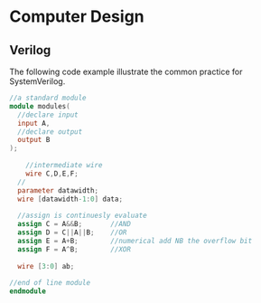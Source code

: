 # Computer Design

## Verilog

The following code example illustrate the common practice for SystemVerilog.

```verilog
//a standard module
module modules(
  //declare input
  input A,
  //declare output
  output B
);
  
	//intermediate wire
	wire C,D,E,F;
  //
  parameter datawidth;
  wire [datawidth-1:0] data;
  
  //assign is continuesly evaluate
  assign C = A&&B;       //AND
  assign D = C||A||B;    //OR
  assign E = A+B;        //numerical add NB the overflow bit
  assign F = A^B;		 //XOR
  
  wire [3:0] ab;
  
//end of line module
endmodule
```



